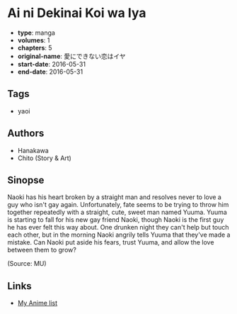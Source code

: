 # Ai ni Dekinai Koi wa Iya

-   **type**: manga
-   **volumes**: 1
-   **chapters**: 5
-   **original-name**: 愛にできない恋はイヤ
-   **start-date**: 2016-05-31
-   **end-date**: 2016-05-31

## Tags

-   yaoi

## Authors

-   Hanakawa
-   Chito (Story & Art)

## Sinopse

Naoki has his heart broken by a straight man and resolves never to love a guy who isn't gay again. Unfortunately, fate seems to be trying to throw him together repeatedly with a straight, cute, sweet man named Yuuma. Yuuma is starting to fall for his new gay friend Naoki, though Naoki is the first guy he has ever felt this way about. One drunken night they can't help but touch each other, but in the morning Naoki angrily tells Yuuma that they've made a mistake. Can Naoki put aside his fears, trust Yuuma, and allow the love between them to grow?

(Source: MU)

## Links

-   [My Anime list](https://myanimelist.net/manga/112651/Ai_ni_Dekinai_Koi_wa_Iya)
